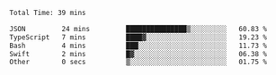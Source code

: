 <!--START_SECTION:waka-->

```txt
Total Time: 39 mins

JSON         24 mins         ███████████████▒░░░░░░░░░   60.83 %
TypeScript   7 mins          ████▓░░░░░░░░░░░░░░░░░░░░   19.23 %
Bash         4 mins          ███░░░░░░░░░░░░░░░░░░░░░░   11.73 %
Swift        2 mins          █▓░░░░░░░░░░░░░░░░░░░░░░░   06.38 %
Other        0 secs          ▒░░░░░░░░░░░░░░░░░░░░░░░░   01.75 %
```

<!--END_SECTION:waka-->
